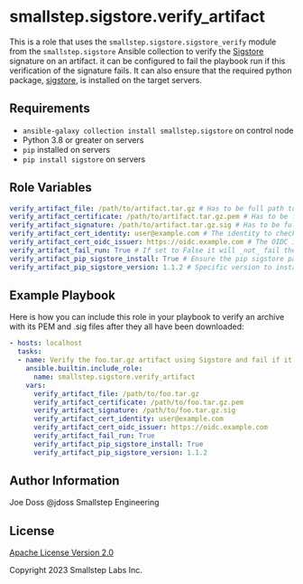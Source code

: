 # smallstep.sigstore.verify_artifact

This is a role that uses the `smallstep.sigstore.sigstore_verify` module from the `smallstep.sigstore` Ansible collection to verify the [Sigstore](https://www.sigstore.dev/) signature on an artifact. it can be configured to fail the playbook run if this verification of the signature fails. It can also ensure that the required python package, [sigstore](https://github.com/sigstore/sigstore-python), is installed on the target servers.

## Requirements

* `ansible-galaxy collection install smallstep.sigstore` on control node
* Python 3.8 or greater on servers
* `pip` installed on servers
* `pip install sigstore` on servers

## Role Variables

```yaml
verify_artifact_file: /path/to/artifact.tar.gz # Has to be full path to the archive (Required)
verify_artifact_certificate: /path/to/artifact.tar.gz.pem # Has to be full path to the certificate and it can be an ASCII PEM or Base64 encoded PEM (Required)
verify_artifact_signature: /path/to/artifact.tar.gz.sig # Has to be full path to the archive signature file (Required)
verify_artifact_cert_identity: user@example.com # The identity to check for in the certificate's Subject Alternative Name (Required)
verify_artifact_cert_oidc_issuer: https://oidc.example.com # The OIDC issuer URL to check for in the certificate's OIDC issuer extension (Required)
verify_artifact_fail_run: True # If set to False it will _not_ fail the playbook run if verification fails (Defaults to True)
verify_artifact_pip_sigstore_install: True # Ensure the pip sigstore package is installed (Defaults to True)
verify_artifact_pip_sigstore_version: 1.1.2 # Specific version to install. (Defaults to 1.1.2)
```

## Example Playbook

Here is how you can include this role in your playbook to verify an archive with its PEM and .sig files after they all have been downloaded:

```yaml
- hosts: localhost
  tasks:
  - name: Verify the foo.tar.gz artifact using Sigstore and fail if it doesn't pass verification
    ansible.builtin.include_role:
      name: smallstep.sigstore.verify_artifact
    vars:
      verify_artifact_file: /path/to/foo.tar.gz
      verify_artifact_certificate: /path/to/foo.tar.gz.pem
      verify_artifact_signature: /path/to/foo.tar.gz.sig
      verify_artifact_cert_identity: user@example.com
      verify_artifact_cert_oidc_issuer: https://oidc.example.com
      verify_artifact_fail_run: True
      verify_artifact_pip_sigstore_install: True
      verify_artifact_pip_sigstore_version: 1.1.2
```

## Author Information

Joe Doss @jdoss
Smallstep Engineering

## License

[Apache License Version 2.0](http://www.apache.org/licenses/LICENSE-2.0>)

Copyright 2023 Smallstep Labs Inc.
